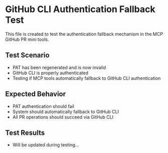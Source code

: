 # GitHub CLI Authentication Fallback Test

This file is created to test the authentication fallback mechanism in the MCP GitHub PR mini tools.

## Test Scenario
- PAT has been regenerated and is now invalid
- GitHub CLI is properly authenticated
- Testing if MCP tools automatically fallback to GitHub CLI authentication

## Expected Behavior
- PAT authentication should fail
- System should automatically fallback to GitHub CLI
- All PR operations should succeed via GitHub CLI

## Test Results
- Will be updated during testing...